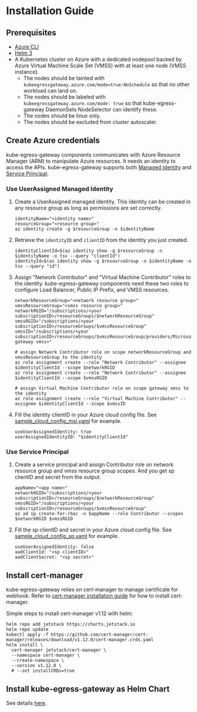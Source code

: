 # Installation Guide

## Prerequisites
* [Azure CLI](https://learn.microsoft.com/en-us/cli/azure/install-azure-cli)
* [Helm 3](https://helm.sh/docs/intro/install/)
* A Kubernetes cluster on Azure with a dedicated nodepool backed by Azure Virtual Machine Scale Set (VMSS) with at least one node (VMSS instance).
    * The nodes should be tainted with `kubeegressgateway.azure.com/mode=true:NoSchedule` so that no other workload can land on.
    * The nodes should be labeled with `kubeegressgateway.azure.com/mode: true` so that kube-egress-gateway DaemonSets NodeSelector can identify these.
    * The nodes should be linux only.
    * The nodes should be excluded from cluster autoscaler.

## Create Azure credentials
kube-egress-gateway components communicates with Azure Resource Manager (ARM) to manipulate Azure resources. It needs an identity to access the APIs. kube-egress-gateway supports both [Managed Identity](https://learn.microsoft.com/en-us/azure/active-directory/managed-identities-azure-resources/overview) and [Service Principal](https://learn.microsoft.com/en-us/cli/azure/create-an-azure-service-principal-azure-cli).

### Use UserAssigned Managed Identity
1. Create a UserAssigned managed identity. This identity can be created in any resource group as long as permissions are set correctly.
    ```
    identityName="<identity name>"
    resourceGroup="<resource group>"
    az identity create -g $resourceGroup -n $identityName
    ```
2. Retrieve the `identityID` and `clientID` from the identity you just created.
    ```
    identityClientId=$(az identity show -g $resourceGroup -n $identityName -o tsv --query "clientId")
    identityId=$(az identity show -g $resourceGroup -n $identityName -o tsv --query "id")
    ```
3. Assign "Network Contributor" and "Virtual Machine Contributor" roles to the identity. kube-egress-gateway components need these two roles to configure Load Balancer, Public IP Prefix, and VMSS resources.
    ```
    networkResourceGroup="<network resource group>"
    vmssResourceGroup="<vmss resource group>"
    networkRGID="/subscriptions/<your subscriptionID>/resourceGroups/$networkResourceGroup"
    vmssRGID="/subscriptions/<your subscriptionID>/resourceGroups/$vmssResourceGroup"
    vmssID="/subscriptions/<your subscriptionID>/resourceGroups/$vmssResourceGroup/providers/Microsoft.Compute/virtualMachineScaleSets/<your gateway vmss>"
    
    # assign Network Contributor role on scope networkResourceGroup and vmssResourceGroup to the identity
    az role assignment create --role "Network Contributor" --assignee $identityClientId --scope $networkRGID
    az role assignment create --role "Network Contributor" --assignee $identityClientId --scope $vmssRGID
    
    # assign Virtual Machine Contributor role on scope gateway vmss to the identity
    az role assignment create --role "Virtual Machine Contributor" --assignee $identityClientId --scope $vmssID
    ```
4. Fill the identity clientID in your Azure cloud config file. See [sample_cloud_config_msi.yaml](samples/sample_azure_config_msi.yaml) for example.
    ```
    useUserAssignedIdentity: true
    userAssignedIdentityID: "$identityClientId"
    ```

### Use Service Principal
1. Create a service principal and assign Contributor role on network resource group and vmss resource group scopes. And you get sp clientID and secret from the output.
    ```
    appName="<app name>"
    networkRGID="/subscriptions/<your subscriptionID>/resourceGroups/$networkResourceGroup"
    vmssRGID="/subscriptions/<your subscriptionID>/resourceGroups/$vmssResourceGroup"
    az ad sp create-for-rbac -n $appName --role Contributor --scopes $networkRGID $vmssRGID
    ```
2. Fill the sp clientID and secret in your Azure cloud config file. See [sample_cloud_config_sp.yaml](samples/sample_azure_config_sp.yaml) for example.
    ```
    useUserAssignedIdentity: false
    aadClientId: "<sp clientID>"
    aadClientSecret: "<sp secret>"
    ```

## Install cert-manager
kube-egress-gateway relies on cert-manager to manage certificate for webhook. Refer to [cert-manager installation guide](https://cert-manager.io/docs/installation/) for how to install cert-manager.

Simple steps to install cert-manager v1.12 with helm:
```
helm repo add jetstack https://charts.jetstack.io
helm repo update
kubectl apply -f https://github.com/cert-manager/cert-manager/releases/download/v1.12.0/cert-manager.crds.yaml
helm install \
  cert-manager jetstack/cert-manager \
  --namespace cert-manager \
  --create-namespace \
  --version v1.12.0 \
  # --set installCRDs=true
```

## Install kube-egress-gateway as Helm Chart
See details [here](../helm/kube-egress-gateway/README.md). 